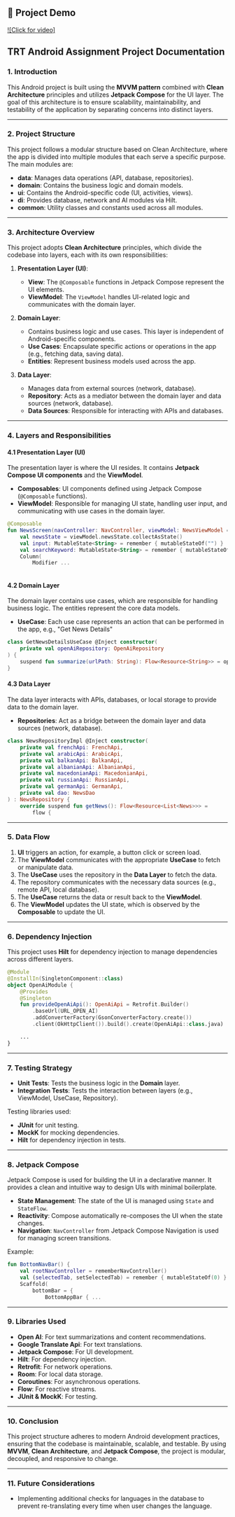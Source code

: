 ## 🎥 Project Demo

[![Click for video]]([https://www.youtube.com/watch?v=abcd1234EFG](https://www.youtube.com/shorts/3KTQF4SONTo))

## **TRT Android Assignment Project Documentation**

### **1. Introduction**

This Android project is built using the **MVVM pattern** combined with **Clean Architecture** principles and utilizes **Jetpack Compose** for the UI layer. The goal of this architecture is to ensure scalability, maintainability, and testability of the application by separating concerns into distinct layers.

---

### **2. Project Structure**

This project follows a modular structure based on Clean Architecture, where the app is divided into multiple modules that each serve a specific purpose. The main modules are:

* **data**: Manages data operations (API, database, repositories).
* **domain**: Contains the business logic and domain models.
* **ui**: Contains the Android-specific code (UI, activities, views).
* **di**: Provides database, network and AI modules via Hilt.
* **common**: Utility classes and constants used across all modules.

---

### **3. Architecture Overview**

This project adopts **Clean Architecture** principles, which divide the codebase into layers, each with its own responsibilities:

1. **Presentation Layer (UI)**:

   * **View**: The `@Composable` functions in Jetpack Compose represent the UI elements.
   * **ViewModel**: The `ViewModel` handles UI-related logic and communicates with the domain layer.

2. **Domain Layer**:

   * Contains business logic and use cases. This layer is independent of Android-specific components.
   * **Use Cases**: Encapsulate specific actions or operations in the app (e.g., fetching data, saving data).
   * **Entities**: Represent business models used across the app.

3. **Data Layer**:

   * Manages data from external sources (network, database).
   * **Repository**: Acts as a mediator between the domain layer and data sources (network, database).
   * **Data Sources**: Responsible for interacting with APIs and databases.

---

### **4. Layers and Responsibilities**

#### **4.1 Presentation Layer (UI)**

The presentation layer is where the UI resides. It contains **Jetpack Compose UI components** and the **ViewModel**.

* **Composables**: UI components defined using Jetpack Compose (`@Composable` functions).
* **ViewModel**: Responsible for managing UI state, handling user input, and communicating with use cases in the domain layer.

```kotlin
@Composable
fun NewsScreen(navController: NavController, viewModel: NewsViewModel = hiltViewModel()) {
    val newsState = viewModel.newsState.collectAsState()
    val input: MutableState<String> = remember { mutableStateOf("") }
    val searchKeyword: MutableState<String> = remember { mutableStateOf("") }
    Column(
        Modifier ...
            
```

#### **4.2 Domain Layer**

The domain layer contains use cases, which are responsible for handling business logic. The entities represent the core data models.

* **UseCase**: Each use case represents an action that can be performed in the app, e.g., "Get News Details"

```kotlin
class GetNewsDetailsUseCase @Inject constructor(
    private val openAiRepository: OpenAiRepository
) {
    suspend fun summarize(urlPath: String): Flow<Resource<String>> = openAiRepository.summarizeText(urlPath)
}
```

#### **4.3 Data Layer**

The data layer interacts with APIs, databases, or local storage to provide data to the domain layer.

* **Repositories**: Act as a bridge between the domain layer and data sources (network, database).

```kotlin
class NewsRepositoryImpl @Inject constructor(
    private val frenchApi: FrenchApi,
    private val arabicApi: ArabicApi,
    private val balkanApi: BalkanApi,
    private val albanianApi: AlbanianApi,
    private val macedonianApi: MacedonianApi,
    private val russianApi: RussianApi,
    private val germanApi: GermanApi,
    private val dao: NewsDao
) : NewsRepository {
    override suspend fun getNews(): Flow<Resource<List<News>>> =
        flow {
```

---

### **5. Data Flow**

1. **UI** triggers an action, for example, a button click or screen load.
2. The **ViewModel** communicates with the appropriate **UseCase** to fetch or manipulate data.
3. The **UseCase** uses the repository in the **Data Layer** to fetch the data.
4. The repository communicates with the necessary data sources (e.g., remote API, local database).
5. The **UseCase** returns the data or result back to the **ViewModel**.
6. The **ViewModel** updates the UI state, which is observed by the **Composable** to update the UI.

---

### **6. Dependency Injection**

This project uses **Hilt** for dependency injection to manage dependencies across different layers.

```kotlin
@Module
@InstallIn(SingletonComponent::class)
object OpenAiModule {
    @Provides
    @Singleton
    fun provideOpenAiApi(): OpenAiApi = Retrofit.Builder()
        .baseUrl(URL_OPEN_AI)
        .addConverterFactory(GsonConverterFactory.create())
        .client(OkHttpClient()).build().create(OpenAiApi::class.java)

    ...
}
```

---

### **7. Testing Strategy**

* **Unit Tests**: Tests the business logic in the **Domain** layer.
* **Integration Tests**: Tests the interaction between layers (e.g., ViewModel, UseCase, Repository).

Testing libraries used:

* **JUnit** for unit testing.
* **MockK** for mocking dependencies.
* **Hilt** for dependency injection in tests.

---

### **8. Jetpack Compose**

Jetpack Compose is used for building the UI in a declarative manner. It provides a clean and intuitive way to design UIs with minimal boilerplate.

* **State Management**: The state of the UI is managed using `State` and `StateFlow`.
* **Reactivity**: Compose automatically re-composes the UI when the state changes.
* **Navigation**: `NavController` from Jetpack Compose Navigation is used for managing screen transitions.

Example:

```kotlin
fun BottomNavBar() {
    val rootNavController = rememberNavController()
    val (selectedTab, setSelectedTab) = remember { mutableStateOf(0) }
    Scaffold(
        bottomBar = {
            BottomAppBar { ...
```

---

### **9. Libraries Used**
* **Open AI**: For text summarizations and content recommendations.
* **Google Translate Api**: For text translations.
* **Jetpack Compose**: For UI development.
* **Hilt**: For dependency injection.
* **Retrofit**: For network operations.
* **Room**: For local data storage.
* **Coroutines**: For asynchronous operations.
* **Flow**: For reactive streams.
* **JUnit & MockK**: For testing.

---

### **10. Conclusion**

This project structure adheres to modern Android development practices, ensuring that the codebase is maintainable, scalable, and testable. By using **MVVM**, **Clean Architecture**, and **Jetpack Compose**, the project is modular, decoupled, and responsive to change.

---

### **11. Future Considerations**

* Implementing additional checks for languages in the database to prevent re-translating every time when user changes the language.
